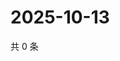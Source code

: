 # 2025-10-13

共 0 条

<!-- BEGIN BILIBILI -->
<!-- 最后更新时间 2025-10-13 03:05:32 +0800 -->

<!-- END BILIBILI -->